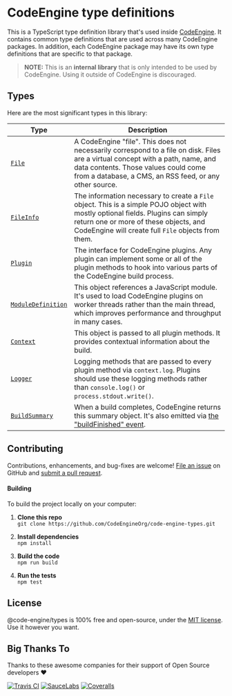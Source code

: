 CodeEngine type definitions
======================================

This is a TypeScript type definition library that's used inside [CodeEngine](https://engine.codes/). It contains common type definitions that are used across many CodeEngine packages. In addition, each CodeEngine package may have its own type definitions that are specific to that package.

> **NOTE:** This is an **internal library** that is only intended to be used by CodeEngine. Using it outside of CodeEngine is discouraged.



Types
-------------------------------
Here are the most significant types in this library:

|Type                                             |Description
|-------------------------------------------------|--------------------------------------------------------------------------------------------
|[`File`](src/file.d.ts)                          |A CodeEngine "file". This does not necessarily correspond to a file on disk. Files are a virtual concept with a path, name, and data contents. Those values could come from a database, a CMS, an RSS feed, or any other source.
|[`FileInfo`](src/file.d.ts)                      |The information necessary to create a `File` object. This is a simple POJO object with mostly optional fields. Plugins can simply return one or more of these objects, and CodeEngine will create full `File` objects from them.
|[`Plugin`](src/plugin.d.ts)                      |The interface for CodeEngine plugins. Any plugin can implement some or all of the plugin methods to hook into various parts of the CodeEngine build process.
|[`ModuleDefinition`](src/module-definition.d.ts) |This object references a JavaScript module. It's used to load CodeEngine plugins on worker threads rather than the main thread, which improves performance and throughput in many cases.
|[`Context`](src/context.d.ts)                    |This object is passed to all plugin methods. It provides contextual information about the build.
|[`Logger`](src/logger.d.ts)                      |Logging methods that are passed to every plugin method via `context.log`. Plugins should use these logging methods rather than `console.log()` or `process.stdout.write()`.
|[`BuildSummary`](src/build-summary.d.ts)         |When a build completes, CodeEngine returns this summary object. It's also emitted via [the "buildFinished" event](src/events.d.ts).



Contributing
--------------------------
Contributions, enhancements, and bug-fixes are welcome!  [File an issue](https://github.com/CodeEngineOrg/code-engine-types/issues) on GitHub and [submit a pull request](https://github.com/CodeEngineOrg/code-engine-types/pulls).

#### Building
To build the project locally on your computer:

1. __Clone this repo__<br>
`git clone https://github.com/CodeEngineOrg/code-engine-types.git`

2. __Install dependencies__<br>
`npm install`

3. __Build the code__<br>
`npm run build`

4. __Run the tests__<br>
`npm test`



License
--------------------------
@code-engine/types is 100% free and open-source, under the [MIT license](LICENSE). Use it however you want.



Big Thanks To
--------------------------
Thanks to these awesome companies for their support of Open Source developers ❤

[![Travis CI](https://engine.codes/img/badges/travis-ci.svg)](https://travis-ci.com)
[![SauceLabs](https://engine.codes/img/badges/sauce-labs.svg)](https://saucelabs.com)
[![Coveralls](https://engine.codes/img/badges/coveralls.svg)](https://coveralls.io)
